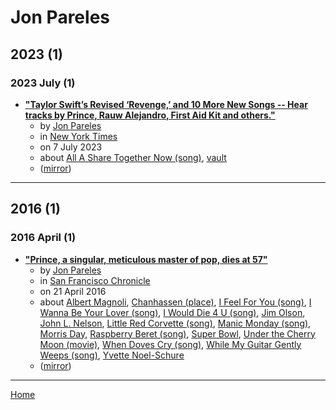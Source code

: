 # Jon Pareles

## 2023 (1)

### 2023 July (1)

 - [**"Taylor Swift’s Revised ‘Revenge,’ and 10 More New Songs -- Hear tracks by Prince, Rauw Alejandro, First Aid Kit and others."**](https://www.nytimes.com/2023/07/07/arts/music/playlist-taylor-swift-speak-now-better-than-revenge.html)
    - by [Jon Pareles](../../authors/jon-pareles/index.md)
    - in [New York Times](../../publications/new-york-times/index.md)
    - on 7 July 2023
    - about [All A Share Together Now (song)](../../topics/song/all-a-share-together-now/index.md), [vault](../../topics/vault/index.md)
    - ([mirror](https://web.archive.org/web/*/https://www.nytimes.com/2023/07/07/arts/music/playlist-taylor-swift-speak-now-better-than-revenge.html))

----

## 2016 (1)

### 2016 April (1)

 - [**"Prince, a singular, meticulous master of pop, dies at 57"**](https://www.sfchronicle.com/news/nation-world/nation/article/Prince-a-singular-meticulous-master-of-pop-7294913.php)
    - by [Jon Pareles](../../authors/jon-pareles/index.md)
    - in [San Francisco Chronicle](../../publications/san-francisco-chronicle/index.md)
    - on 21 April 2016
    - about [Albert Magnoli](../../topics/albert-magnoli/index.md), [Chanhassen (place)](../../topics/place/chanhassen/index.md), [I Feel For You (song)](../../topics/song/i-feel-for-you/index.md), [I Wanna Be Your Lover (song)](../../topics/song/i-wanna-be-your-lover/index.md), [I Would Die 4 U (song)](../../topics/song/i-would-die-4-u/index.md), [Jim Olson](../../topics/jim-olson/index.md), [John L. Nelson](../../topics/john-l-nelson/index.md), [Little Red Corvette (song)](../../topics/song/little-red-corvette/index.md), [Manic Monday (song)](../../topics/song/manic-monday/index.md), [Morris Day](../../topics/morris-day/index.md), [Raspberry Beret (song)](../../topics/song/raspberry-beret/index.md), [Super Bowl](../../topics/super-bowl/index.md), [Under the Cherry Moon (movie)](../../topics/movie/under-the-cherry-moon/index.md), [When Doves Cry (song)](../../topics/song/when-doves-cry/index.md), [While My Guitar Gently Weeps (song)](../../topics/song/while-my-guitar-gently-weeps/index.md), [Yvette Noel-Schure](../../topics/yvette-noel-schure/index.md)
    - ([mirror](https://web.archive.org/web/*/https://www.sfchronicle.com/news/nation-world/nation/article/Prince-a-singular-meticulous-master-of-pop-7294913.php))

----

[Home](../index.md)
